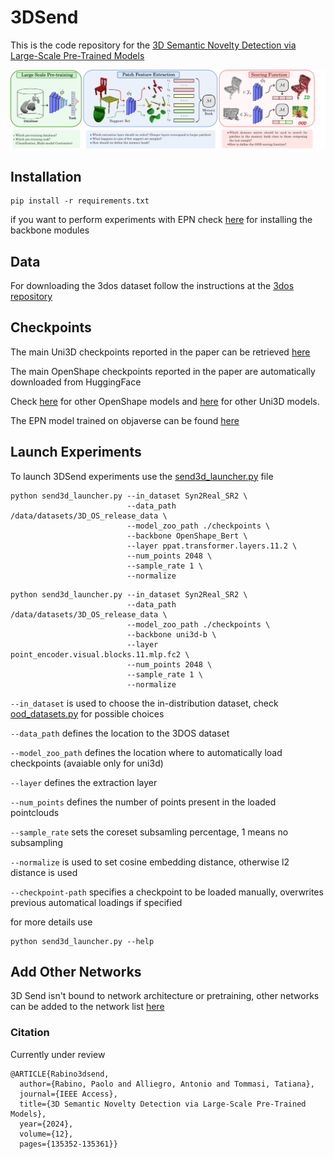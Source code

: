 
# 3DSend
This is the code repository for the [3D Semantic Novelty Detection
via Large-Scale Pre-Trained Models]([https://arxiv.org/abs/2310.03388](https://ieeexplore.ieee.org/document/10684168))

![alt text](src/model-long-questions.png "Model")

## Installation
```
pip install -r requirements.txt
```

if you want to perform experiments with EPN check [here](https://github.com/nintendops/EPN_PointCloud) for installing the backbone modules

## Data
For downloading the 3dos dataset follow the instructions at the [3dos repository](https://github.com/antoalli/3d_os) 

## Checkpoints
The main Uni3D checkpoints reported in the paper can be retrieved [here](https://huggingface.co/BAAI/Uni3D/blob/main/modelzoo/uni3d-b/model.pt)

The main OpenShape checkpoints reported in the paper are automatically downloaded from HuggingFace

Check [here](https://github.com/Colin97/OpenShape_code) for other OpenShape models and [here](https://github.com/baaivision/Uni3D) for other Uni3D models.

The EPN model trained on objaverse can be found [here](https://drive.google.com/drive/folders/1h8lklWrLr7Ox9n0hHn2zVOIl1i6rUS9j?usp=drive_link)

## Launch Experiments

To launch 3DSend experiments use the [send3d_launcher.py](send3d_launcher.py) file
```
python send3d_launcher.py --in_dataset Syn2Real_SR2 \
                          --data_path /data/datasets/3D_OS_release_data \
                          --model_zoo_path ./checkpoints \
                          --backbone OpenShape_Bert \
                          --layer ppat.transformer.layers.11.2 \
                          --num_points 2048 \
                          --sample_rate 1 \
                          --normalize 
```
```
python send3d_launcher.py --in_dataset Syn2Real_SR2 \
                          --data_path /data/datasets/3D_OS_release_data \
                          --model_zoo_path ./checkpoints \
                          --backbone uni3d-b \
                          --layer point_encoder.visual.blocks.11.mlp.fc2 \
                          --num_points 2048 \
                          --sample_rate 1 \
                          --normalize 
```


```--in_dataset``` is used to choose the in-distribution dataset, check [ood_datasets.py](data/ood_datasets.py) for possible choices

```--data_path``` defines the location to the 3DOS dataset

```--model_zoo_path``` defines the location where to automatically load checkpoints (avaiable only for uni3d)

```--layer``` defines the extraction layer

```--num_points``` defines the number of points present in the loaded pointclouds

```--sample_rate``` sets the coreset subsamling percentage, 1 means no subsampling

```--normalize``` is used to set cosine embedding distance, otherwise l2 distance is used

```--checkpoint-path``` specifies a checkpoint to be loaded manually, overwrites previous automatical loadings if specified

for more details use 
```
python send3d_launcher.py --help
``` 

## Add Other Networks

3D Send isn't bound to network architecture or pretraining, other networks can be added to the network list [here](networks/__init__.py)


### Citation

Currently under review

```
@ARTICLE{Rabino3dsend,
  author={Rabino, Paolo and Alliegro, Antonio and Tommasi, Tatiana},
  journal={IEEE Access}, 
  title={3D Semantic Novelty Detection via Large-Scale Pre-Trained Models}, 
  year={2024},
  volume={12},
  pages={135352-135361}}
```


